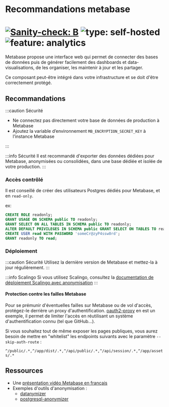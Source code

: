 # Recommandations metabase

# [![Sanity-check: B](https://img.shields.io/badge/sanity_check-B-lightblue)](https://sanity-check.numericite.eu/posts/1da94d73-7210-445c-b058-a4d294e4b716) ![type: self-hosted](https://img.shields.io/badge/type-self_hosted-blue) ![feature: analytics](https://img.shields.io/badge/feature-dataviz-blue)

Metabase propose une interface web qui permet de connecter des bases de données puis de générer facilement des dashboards et data-visualisations, de les organiser, les maintenir à jour et les partager.

Ce composant peut-être intégré dans votre infrastructure et se doit d'être correctement protégé.

## Recommandations

:::caution Sécurité

- Ne connectez pas directement votre base de données de production à Metabase
- Ajoutez la variable d’environnement `MB_ENCRYPTION_SECRET_KEY` à l’instance Metabase

:::

:::info Sécurité
Il est recommandé d'exporter des données dédiées pour Metabase, anonymisées ou consolidées, dans une base dédiée et isolée de votre production.
:::

### Accès contrôlé

Il est conseillé de créer des utilisateurs Postgres dédiés pour Metabase, et en `read-only`.

ex:

```sql
CREATE ROLE readonly;
GRANT USAGE ON SCHEMA public TO readonly;
GRANT SELECT ON ALL TABLES IN SCHEMA public TO readonly;
ALTER DEFAULT PRIVILEGES IN SCHEMA public GRANT SELECT ON TABLES TO readonly;
CREATE USER read WITH PASSWORD 'someCr@zyP4ssw0rd';
GRANT readonly TO read;
```

### Déploiement

:::caution Sécurité
Utilisez la dernière version de Metabase et mettez-la à jour régulièrement.
:::

:::info Scalingo
Si vous utilisez Scalingo, consultez la [documentation de déploiement Scalingo avec anonymisation](./metabase-scalingo)
:::

#### Protection contre les failles Metabase

Pour se prémunir d'éventuelles failles sur Metabase ou de vol d'accès, protégez-le derrière un proxy d'authentification. [oauth2-proxy](https://oauth2-proxy.github.io/oauth2-proxy/) en est un exemple, il permet de limiter l'accès en réutilisant un système d'authentification connu (tel que GitHub...).

Si vous souhaitez tout de même exposer les pages publiques, vous aurez besoin de mettre en "whitelist" les endpoints suivants avec le paramètre `--skip-auth-route` :

`^/public/.*,^/app/dist/.*,^/api/public/.*,^/api/session/.*,^/app/assets/.*`

## Ressources

- Une [présentation vidéo Metabase en français](https://youtu.be/3sEmPG3Ydrg?si=l3emB4_dC253R2JP&t=193)
- Exemples d'outils d'anonymisation :
  - [datanymizer](https://github.com/datanymizer/datanymizer)
  - [postgresql-anonymizer](https://postgresql-anonymizer.readthedocs.io/en/stable/)
